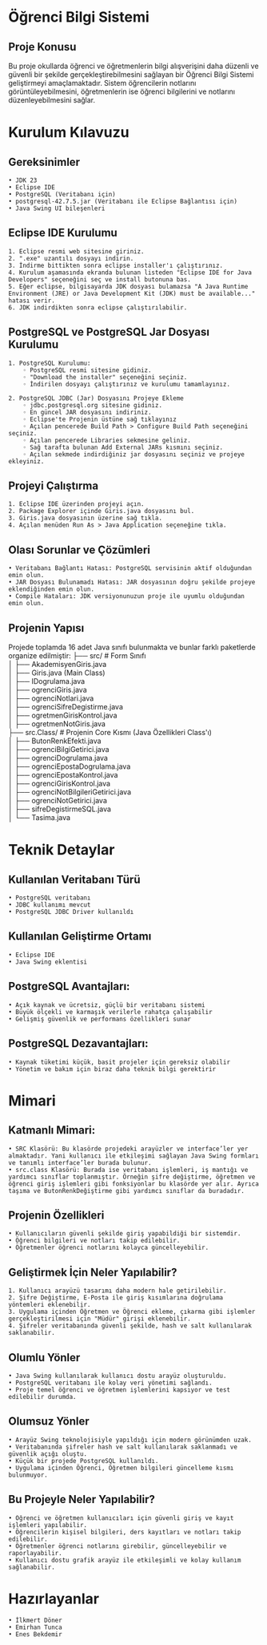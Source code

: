 # Öğrenci Bilgi Sistemi
## Proje Konusu
Bu proje okullarda öğrenci ve öğretmenlerin bilgi alışverişini daha düzenli ve güvenli bir şekilde gerçekleştirebilmesini sağlayan bir Öğrenci Bilgi Sistemi geliştirmeyi amaçlamaktadır. Sistem öğrencilerin notlarını görüntüleyebilmesini, öğretmenlerin ise öğrenci bilgilerini ve notlarını düzenleyebilmesini sağlar.
# Kurulum Kılavuzu
## Gereksinimler
    • JDK 23 
    • Eclipse IDE
    • PostgreSQL (Veritabanı için)
    • postgresql-42.7.5.jar (Veritabanı ile Eclipse Bağlantısı için)
    • Java Swing UI bileşenleri  
## Eclipse IDE Kurulumu
    1. Eclipse resmi web sitesine giriniz.
    2. ".exe" uzantılı dosyayı indirin.
    3. İndirme bittikten sonra eclipse installer'ı çalıştırınız.
    4. Kurulum aşamasında ekranda bulunan listeden "Eclipse IDE for Java Developers" seçeneğini seç ve install butonuna bas.
    5. Eğer eclipse, bilgisayarda JDK dosyası bulamazsa "A Java Runtime Environment (JRE) or Java Development Kit (JDK) must be available..." hatası verir.
    6. JDK indirdikten sonra eclipse çalıştırılabilir.
## PostgreSQL ve PostgreSQL Jar Dosyası Kurulumu
    1. PostgreSQL Kurulumu:
        ◦ PostgreSQL resmi sitesine gidiniz.
        ◦ "Download the installer" seçeneğini seçiniz.
        ◦ İndirilen dosyayı çalıştırınız ve kurulumu tamamlayınız.
    
    2. PostgreSQL JDBC (Jar) Dosyasını Projeye Ekleme
        ◦ jdbc.postgresql.org sitesine gidiniz.
        ◦ En güncel JAR dosyasını indiriniz.
        ◦ Eclipse'te Projenin üstüne sağ tıklayınız
        ◦ Açılan pencerede Build Path > Configure Build Path seçeneğini seçiniz.
        ◦ Açılan pencerede Libraries sekmesine geliniz.
        ◦ Sağ tarafta bulunan Add External JARs kısmını seçiniz.
        ◦ Açılan sekmede indirdiğiniz jar dosyasını seçiniz ve projeye ekleyiniz.

## Projeyi Çalıştırma
    1. Eclipse IDE üzerinden projeyi açın.
    2. Package Explorer içinde Giris.java dosyasını bul.
    3. Giris.java dosyasının üzerine sağ tıkla.
    4. Açılan menüden Run As > Java Application seçeneğine tıkla.

## Olası Sorunlar ve Çözümleri
    • Veritabanı Bağlantı Hatası: PostgreSQL servisinin aktif olduğundan emin olun.
    • JAR Dosyası Bulunamadı Hatası: JAR dosyasının doğru şekilde projeye eklendiğinden emin olun.
    • Compile Hataları: JDK versiyonunuzun proje ile uyumlu olduğundan emin olun.

## Projenin Yapısı
Projede toplamda 16 adet Java sınıfı bulunmakta ve bunlar farklı paketlerde organize edilmiştir:
├── src/           # Form Sınıfı  
│   ├── AkademisyenGiris.java  
│   ├── Giris.java (Main Class)  
│   ├── IDogrulama.java  
│   ├── ogrenciGiris.java  
│   ├── ogrenciNotlari.java  
│   ├── ogrenciSifreDegistirme.java  
│   ├── ogretmenGirisKontrol.java  
│   ├── ogretmenNotGiris.java  
├── src.Class/     # Projenin Core Kısmı (Java Özellikleri Class'ı)  
│   ├── ButonRenkEfekti.java  
│   ├── ogrenciBilgiGetirici.java  
│   ├── ogrenciDogrulama.java  
│   ├── ogrenciEpostaDogrulama.java  
│   ├── ogrenciEpostaKontrol.java  
│   ├── ogrenciGirisKontrol.java  
│   ├── ogrenciNotBilgileriGetirici.java  
│   ├── ogrenciNotGetirici.java  
│   ├── sifreDegistirmeSQL.java  
│   └── Tasima.java  

# Teknik Detaylar
## Kullanılan Veritabanı Türü
    • PostgreSQL veritabanı
    • JDBC kullanımı mevcut
    • PostgreSQL JDBC Driver kullanıldı
## Kullanılan Geliştirme Ortamı
    • Eclipse IDE
    • Java Swing eklentisi
## PostgreSQL Avantajları:
    • Açık kaynak ve ücretsiz, güçlü bir veritabanı sistemi
    • Büyük ölçekli ve karmaşık verilerle rahatça çalışabilir
    • Gelişmiş güvenlik ve performans özellikleri sunar
## PostgreSQL Dezavantajları:
    • Kaynak tüketimi küçük, basit projeler için gereksiz olabilir
    • Yönetim ve bakım için biraz daha teknik bilgi gerektirir
# Mimari
## Katmanlı Mimari:
    • SRC Klasörü: Bu klasörde projedeki arayüzler ve interface’ler yer almaktadır. Yani kullanıcı ile etkileşimi sağlayan Java Swing formları ve tanımlı interface’ler burada bulunur.
    • src.class Klasörü: Burada ise veritabanı işlemleri, iş mantığı ve yardımcı sınıflar toplanmıştır. Örneğin şifre değiştirme, öğretmen ve öğrenci giriş işlemleri gibi fonksiyonlar bu klasörde yer alır. Ayrıca taşıma ve ButonRenkDeğiştirme gibi yardımcı sınıflar da buradadır.
## Projenin Özellikleri
    • Kullanıcıların güvenli şekilde giriş yapabildiği bir sistemdir.
    • Öğrenci bilgileri ve notları takip edilebilir.
    • Öğretmenler öğrenci notlarını kolayca güncelleyebilir.
## Geliştirmek İçin Neler Yapılabilir?
    1. Kullanıcı arayüzü tasarımı daha modern hale getirilebilir.
    2. Şifre Değiştirme, E-Posta ile giriş kısımlarına doğrulama yöntemleri eklenebilir. 
    3. Uygulama içinden Öğretmen ve Öğrenci ekleme, çıkarma gibi işlemler gerçekleştirilmesi için "Müdür" girişi eklenebilir.
    4. Şifreler veritabanında güvenli şekilde, hash ve salt kullanılarak saklanabilir.
## Olumlu Yönler
    • Java Swing kullanılarak kullanıcı dostu arayüz oluşturuldu.
    • PostgreSQL veritabanı ile kolay veri yönetimi sağlandı.
    • Proje temel öğrenci ve öğretmen işlemlerini kapsıyor ve test edilebilir durumda.
## Olumsuz Yönler
    • Arayüz Swing teknolojisiyle yapıldığı için modern görünümden uzak.
    • Veritabanında şifreler hash ve salt kullanılarak saklanmadı ve güvenlik açığı oluştu.
    • Küçük bir projede PostgreSQL kullanıldı.   
    • Uygulama içinden Öğrenci, Öğretmen bilgileri güncelleme kısmı bulunmuyor.
## Bu Projeyle Neler Yapılabilir?
    • Öğrenci ve öğretmen kullanıcıları için güvenli giriş ve kayıt işlemleri yapılabilir.
    • Öğrencilerin kişisel bilgileri, ders kayıtları ve notları takip edilebilir.
    • Öğretmenler öğrenci notlarını girebilir, güncelleyebilir ve raporlayabilir.
    • Kullanıcı dostu grafik arayüz ile etkileşimli ve kolay kullanım sağlanabilir.
# Hazırlayanlar
    • İlkmert Döner
    • Emirhan Tunca
    • Enes Bekdemir
